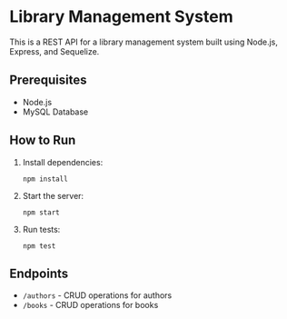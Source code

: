 
# Library Management System

This is a REST API for a library management system built using Node.js, Express, and Sequelize.

## Prerequisites

- Node.js
- MySQL Database

## How to Run

1. Install dependencies:
    ```
    npm install
    ```

2. Start the server:
    ```
    npm start
    ```

3. Run tests:
    ```
    npm test
    ```

## Endpoints

- `/authors` - CRUD operations for authors
- `/books` - CRUD operations for books
